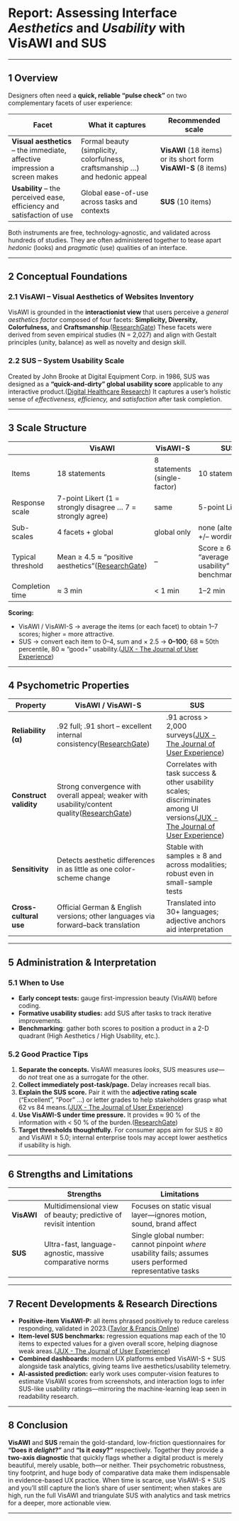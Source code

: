 # Report: Assessing Interface *Aesthetics* and *Usability* with **VisAWI** and **SUS**

---

## 1  Overview

Designers often need a **quick, reliable “pulse check”** on two complementary facets of user experience:

| Facet                                                                      | What it captures                                                             | Recommended scale                                              |
| -------------------------------------------------------------------------- | ---------------------------------------------------------------------------- | -------------------------------------------------------------- |
| **Visual aesthetics** – the immediate, affective impression a screen makes | Formal beauty (simplicity, colorfulness, craftsmanship …) and hedonic appeal | **VisAWI** (18 items) or its short form **VisAWI-S** (8 items) |
| **Usability** – the perceived ease, efficiency and satisfaction of use     | Global ease-of-use across tasks and contexts                                 | **SUS** (10 items)                                             |

Both instruments are free, technology-agnostic, and validated across hundreds of studies. They are often administered together to tease apart *hedonic* (looks) and *pragmatic* (use) qualities of an interface.

---

## 2  Conceptual Foundations

### 2.1 VisAWI – Visual Aesthetics of Websites Inventory

VisAWI is grounded in the **interactionist view** that users perceive a *general aesthetics factor* composed of four facets: **Simplicity, Diversity, Colorfulness,** and **Craftsmanship**.([ResearchGate][1])  These facets were derived from seven empirical studies (N = 2,027) and align with Gestalt principles (unity, balance) as well as novelty and design skill.

### 2.2 SUS – System Usability Scale

Created by John Brooke at Digital Equipment Corp. in 1986, SUS was designed as a **“quick-and-dirty” global usability score** applicable to any interactive product.([Digital Healthcare Research][2])  It captures a user’s holistic sense of *effectiveness, efficiency,* and *satisfaction* after task completion.

---

## 3  Scale Structure

|                   | VisAWI                                                      | VisAWI-S                     | SUS                                                  |
| ----------------- | ----------------------------------------------------------- | ---------------------------- | ---------------------------------------------------- |
| Items             | 18 statements                                               | 8 statements (single-factor) | 10 statements                                        |
| Response scale    | 7-point Likert (1 = strongly disagree … 7 = strongly agree) | same                         | 5-point Likert                                       |
| Sub-scales        | 4 facets + global                                           | global only                  | none (alternating +/– wording)                       |
| Typical threshold | Mean ≥ 4.5 ≈ “positive aesthetics”([ResearchGate][1])       | –                            | Score ≥ 68 ≈ “average usability” benchmark([PMC][3]) |
| Completion time   | ≈ 3 min                                                     | < 1 min                      | 1–2 min                                              |

**Scoring:**

* VisAWI / VisAWI-S → average the items (or each facet) to obtain 1–7 scores; higher = more attractive.
* SUS → convert each item to 0–4, sum and × 2.5 → **0–100**; 68 ≈ 50th percentile, 80 ≈ “good+” usability.([JUX - The Journal of User Experience][4])

---

## 4  Psychometric Properties

| Property               | VisAWI / VisAWI-S                                                                                | SUS                                                                                                                               |
| ---------------------- | ------------------------------------------------------------------------------------------------ | --------------------------------------------------------------------------------------------------------------------------------- |
| **Reliability (α)**    | .92 full; .91 short – excellent internal consistency([ResearchGate][1])                          | .91 across > 2,000 surveys([JUX - The Journal of User Experience][4])                                                             |
| **Construct validity** | Strong convergence with overall appeal; weaker with usability/content quality([ResearchGate][1]) | Correlates with task success & other usability scales; discriminates among UI versions([JUX - The Journal of User Experience][4]) |
| **Sensitivity**        | Detects aesthetic differences in as little as one color-scheme change                            | Stable with samples ≥ 8 and across modalities; robust even in small-sample tests                                                  |
| **Cross-cultural use** | Official German & English versions; other languages via forward–back translation                 | Translated into 30+ languages; adjective anchors aid interpretation                                                               |

---

## 5  Administration & Interpretation

### 5.1 When to Use

* **Early concept tests:** gauge first-impression beauty (VisAWI) before coding.
* **Formative usability studies:** add SUS after tasks to track iterative improvements.
* **Benchmarking**: gather both scores to position a product in a 2-D quadrant (High Aesthetics / High Usability, etc.).

### 5.2 Good Practice Tips

1. **Separate the concepts.** VisAWI measures *looks*, SUS measures *use*—do *not* treat one as a surrogate for the other.
2. **Collect immediately post-task/page.** Delay increases recall bias.
3. **Explain the SUS score.** Pair it with the **adjective rating scale** (“Excellent”, “Poor” …) or letter grades to help stakeholders grasp what 62 vs 84 means.([JUX - The Journal of User Experience][4])
4. **Use VisAWI-S under time pressure.** It provides ≈ 90 % of the information with < 50 % of the burden.([ResearchGate][1])
5. **Target thresholds thoughtfully.** For consumer apps aim for SUS ≥ 80 and VisAWI ≥ 5.0; internal enterprise tools may accept lower aesthetics if usability is high.

---

## 6  Strengths and Limitations

|            | Strengths                                                        | Limitations                                                                                                 |
| ---------- | ---------------------------------------------------------------- | ----------------------------------------------------------------------------------------------------------- |
| **VisAWI** | Multidimensional view of beauty; predictive of revisit intention | Focuses on static visual layer—ignores motion, sound, brand affect                                          |
| **SUS**    | Ultra-fast, language-agnostic, massive comparative norms         | Single global number: cannot pinpoint *where* usability fails; assumes users performed representative tasks |

---

## 7  Recent Developments & Research Directions

* **Positive-item VisAWI-P:** all items phrased positively to reduce careless responding, validated in 2023.([Taylor & Francis Online][5])
* **Item-level SUS benchmarks:** regression equations map each of the 10 items to expected values for a given overall score, helping diagnose weak areas.([JUX - The Journal of User Experience][6])
* **Combined dashboards:** modern UX platforms embed VisAWI-S + SUS alongside task analytics, giving teams live aesthetics/usability telemetry.
* **AI-assisted prediction:** early work uses computer-vision features to estimate VisAWI scores from screenshots, and interaction logs to infer SUS-like usability ratings—mirroring the machine-learning leap seen in readability research.

---

## 8  Conclusion

**VisAWI** and **SUS** remain the gold-standard, low-friction questionnaires for **“Does it *delight*?”** and **“Is it *easy*?”** respectively. Together they provide a **two-axis diagnostic** that quickly flags whether a digital product is merely beautiful, merely usable, both—or neither. Their psychometric robustness, tiny footprint, and huge body of comparative data make them indispensable in evidence-based UX practice. When time is scarce, use VisAWI-S + SUS and you’ll still capture the lion’s share of user sentiment; when stakes are high, run the full VisAWI and triangulate SUS with analytics and task metrics for a deeper, more actionable view.

---

[1]: https://www.researchgate.net/publication/254220651_A_short_version_of_the_visual_aesthetics_of_websites_inventory "(PDF) A short version of the visual aesthetics of websites inventory"
[2]: https://digital.ahrq.gov/sites/default/files/docs/survey/systemusabilityscale%2528sus%2529_comp%255B1%255D.pdf "SUS - A quick and dirty usability scale"
[3]: https://pmc.ncbi.nlm.nih.gov/articles/PMC10909179/?utm_source=chatgpt.com "Validation of system usability scale as a usability metric to evaluate ..."
[4]: https://uxpajournal.org/determining-what-individual-sus-scores-mean-adding-an-adjective-rating-scale/ "Determining What Individual SUS Scores Mean: Adding an Adjective Rating Scale - JUX"
[5]: https://www.tandfonline.com/doi/full/10.1080/10447318.2023.2258634?utm_source=chatgpt.com "Development and Validation of a Positive-Item Version of the Visual ..."
[6]: https://uxpajournal.org/item-benchmarks-system-usability-scale-sus/?utm_source=chatgpt.com "Item Benchmarks for the System Usability Scale - JUX"
